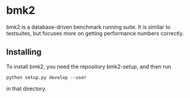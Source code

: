 # bmk2

bmk2 is a database-driven benchmark running suite. It is similar to
testsuites, but focuses more on getting performance numbers correctly.

## Installing

To install bmk2, you need the repository bmk2-setup, and then run

```
python setup.py develop --user
```

in that directory.